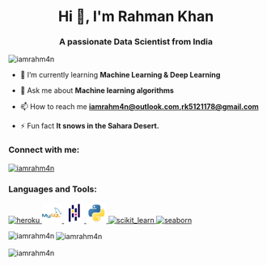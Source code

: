 <h1 align="center">Hi 👋, I'm Rahman Khan</h1>
<h3 align="center">A passionate Data Scientist from India</h3>


<p align="left"> <img src="https://komarev.com/ghpvc/?username=iamrahm4n&label=Profile%20views&color=0e75b6&style=flat" alt="iamrahm4n" /> </p>

- 🌱 I’m currently learning **Machine Learning & Deep Learning**

- 💬 Ask me about **Machine learning algorithms**

- 📫 How to reach me **iamrahm4n@outlook.com,rk5121178@gmail.com**

- ⚡ Fun fact **It snows in the Sahara Desert.**

<h3 align="left">Connect with me:</h3>
<p align="left">
<a href="https://instagram.com/iamrahm4n" target="blank"><img align="center" src="https://raw.githubusercontent.com/rahuldkjain/github-profile-readme-generator/master/src/images/icons/Social/instagram.svg" alt="iamrahm4n" height="30" width="40" /></a>
</p>

<h3 align="left">Languages and Tools:</h3>
<p align="left"> <a href="https://heroku.com" target="_blank" rel="noreferrer"> <img src="https://www.vectorlogo.zone/logos/heroku/heroku-icon.svg" alt="heroku" width="40" height="40"/> </a> <a href="https://www.mysql.com/" target="_blank" rel="noreferrer"> <img src="https://raw.githubusercontent.com/devicons/devicon/master/icons/mysql/mysql-original-wordmark.svg" alt="mysql" width="40" height="40"/> </a> <a href="https://pandas.pydata.org/" target="_blank" rel="noreferrer"> <img src="https://raw.githubusercontent.com/devicons/devicon/2ae2a900d2f041da66e950e4d48052658d850630/icons/pandas/pandas-original.svg" alt="pandas" width="40" height="40"/> </a> <a href="https://www.python.org" target="_blank" rel="noreferrer"> <img src="https://raw.githubusercontent.com/devicons/devicon/master/icons/python/python-original.svg" alt="python" width="40" height="40"/> </a> <a href="https://scikit-learn.org/" target="_blank" rel="noreferrer"> <img src="https://upload.wikimedia.org/wikipedia/commons/0/05/Scikit_learn_logo_small.svg" alt="scikit_learn" width="40" height="40"/> </a> <a href="https://seaborn.pydata.org/" target="_blank" rel="noreferrer"> <img src="https://seaborn.pydata.org/_images/logo-mark-lightbg.svg" alt="seaborn" width="40" height="40"/> </a> </p>

<p><img align="left" src="https://github-readme-stats.vercel.app/api/top-langs?username=iamrahm4n&show_icons=true&locale=en&layout=compact" alt="iamrahm4n" /></p>

<p>&nbsp;<img align="center" src="https://github-readme-stats.vercel.app/api?username=iamrahm4n&show_icons=true&locale=en" alt="iamrahm4n" /></p>

<p><img align="center" src="https://github-readme-streak-stats.herokuapp.com/?user=iamrahm4n&" alt="iamrahm4n" /></p>
